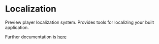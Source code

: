 # Localization 

Preview player localization system. Provides tools for localizing your built application.

Further documentation is [here](Documentation~/index.md)